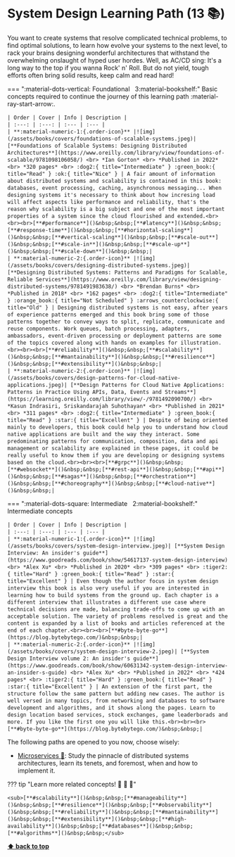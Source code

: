 

[//]: # (Auto generated file from templates)

#  System Design Learning Path (13 :books:)

You want to create systems that resolve complicated technical problems, to find optimal solutions, to learn how evolve your systems to the next level, to rack your brains designing wonderful architectures that withstand the overwhelming onslaught of hyped user hordes. Well, as AC/CD sing: It's a long way to the top if you wanna Rock' n' Roll. But do not yield, tough efforts often bring solid results, keep calm and read hard!

=== ":material-dots-vertical: Foundational &nbsp; 3:material-bookshelf:"
    Basic concepts required to continue the journey of this learning path :material-ray-start-arrow:.

    | Order | Cover | Info | Description |
    | :---: | :---: | :--- | :--- |
    | **:material-numeric-1:{.order-icon}** |![img](/assets/books/covers/foundations-of-scalable-systems.jpeg)| [**Foundations of Scalable Systems: Designing Distributed Architectures**](https://www.oreilly.com/library/view/foundations-of-scalable/9781098106058/) <br> *Ian Gorton* <br> *Published in 2022* <br> *320 pages* <br> :dog2:{ title="Intermediate" } :green_book:{ title="Read" } :ok:{ title="Nice" } | A fair amount of information about distributed systems and scalability is contained in this book: databases, event processing, caching, asynchronous messaging... When designing systems it's necessary to think about how incresing load will affect aspects like performance and reliability, that's the reason why scalability is a big subject and one of the most important properties of a system since the cloud flourished and extended.<br><br><br>[**#performance**]()&nbsp;&nbsp;[**#latency**]()&nbsp;&nbsp;[**#response-time**]()&nbsp;&nbsp;[**#horizontal-scaling**]()&nbsp;&nbsp;[**#vertical-scaling**]()&nbsp;&nbsp;[**#scale-out**]()&nbsp;&nbsp;[**#scale-in**]()&nbsp;&nbsp;[**#scale-up**]()&nbsp;&nbsp;[**#scale-down**]()&nbsp;&nbsp;|
    | **:material-numeric-2:{.order-icon}** |![img](/assets/books/covers/designing-distributed-systems.jpeg)| [**Designing Distributed Systems: Patterns and Paradigms for Scalable, Reliable Services**](https://www.oreilly.com/library/view/designing-distributed-systems/9781491983638/) <br> *Brendan Burns* <br> *Published in 2018* <br> *162 pages* <br> :dog2:{ title="Intermediate" } :orange_book:{ title="Not Scheduled" } :arrows_counterclockwise:{ title="Old" } | Designing distributed systems is not easy, after years of experience patterns emerged and this book bring some of those patterns together to convey ways to split, replicate, communicate and reuse components. Work queues, batch processing, adapters, ambassadors, event-driven processing or deployment patterns are some of the topics covered along with hands on examples for illustration. <br><br><br>[**#reliability**]()&nbsp;&nbsp;[**#scalability**]()&nbsp;&nbsp;[**#mantainability**]()&nbsp;&nbsp;[**#resilience**]()&nbsp;&nbsp;[**#extensibility**]()&nbsp;&nbsp;|
    | **:material-numeric-2:{.order-icon}** |![img](/assets/books/covers/design-patterns-for-cloud-native-applications.jpeg)| [**Design Patterns for Cloud Native Applications: Patterns in Practice Using APIs, Data, Events and Streams**](https://learning.oreilly.com/library/view/-/9781492090700/) <br> *Kasun Indrasiri, Sriskandarajah Suhothayan* <br> *Published in 2021* <br> *311 pages* <br> :dog2:{ title="Intermediate" } :green_book:{ title="Read" } :star:{ title="Excellent" } | Despite of being oriented mainly to developers, this book could help you to understand how cloud native applications are built and the way they interact. Some predominating patterns for communication, composition, data and api management or scalability are explained in these pages, it could be really useful to know them if you are developing or designing systems based on the cloud.<br><br><br>[**#grpc**]()&nbsp;&nbsp;[**#websocket**]()&nbsp;&nbsp;[**#rest-api**]()&nbsp;&nbsp;[**#api**]()&nbsp;&nbsp;[**#sagas**]()&nbsp;&nbsp;[**#orchestration**]()&nbsp;&nbsp;[**#choreography**]()&nbsp;&nbsp;[**#cloud-native**]()&nbsp;&nbsp;|

=== ":material-dots-square: Intermediate &nbsp; 2:material-bookshelf:"
    Intermediate concepts

    | Order | Cover | Info | Description |
    | :---: | :---: | :--- | :--- |
    | **:material-numeric-1:{.order-icon}** |![img](/assets/books/covers/system-design-interview.jpeg)| [**System Design Interview: An insider's guide**](https://www.goodreads.com/book/show/54617137-system-design-interview) <br> *Alex Xu* <br> *Published in 2020* <br> *309 pages* <br> :tiger2:{ title="Hard" } :green_book:{ title="Read" } :star:{ title="Excellent" } | Even though the author focus in system design interview this book is also very useful if you are interested in learning how to build systems from the ground up. Each chapter is a different interview that illustrates a different use case where technical decisions are made, balancing trade-offs to come up with an acceptable solution. The variety of problems resolved is great and the content is expanded by a list of books and articles referenced at the end of each chapter.<br><br><br>[**#byte-byte-go**](https://blog.bytebytego.com/)&nbsp;&nbsp;|
    | **:material-numeric-2:{.order-icon}** |![img](/assets/books/covers/system-design-interview-2.jpeg)| [**System Design Interview volume 2: An insider's guide**](https://www.goodreads.com/book/show/60631342-system-design-interview-an-insider-s-guide) <br> *Alex Xu* <br> *Published in 2022* <br> *424 pages* <br> :tiger2:{ title="Hard" } :green_book:{ title="Read" } :star:{ title="Excellent" } | An extension of the first part, the structure follow the same pattern but adding new cases. The author is well versed in many topics, from networking and databases to software development and algorithms, and it shows along the pages. Learn to design location based services, stock exchanges, game leaderborads and more. If you like the first one you will like this.<br><br><br>[**#byte-byte-go**](https://blog.bytebytego.com/)&nbsp;&nbsp;|




The following paths are opened to you now, choose wisely:

- [Microservices :construction:](/learning-paths/microservices): Study the pinnacle of distributed systems architectures, learn its tenets, and foremost, when and how to implement it.


??? tip "Learn more related concepts! :round_pushpin: :beginner: :gem:"

    <sub>[**#scalability**]()&nbsp;&nbsp;[**#manageability**]()&nbsp;&nbsp;[**#resilience**]()&nbsp;&nbsp;[**#observability**]()&nbsp;&nbsp;[**#reliability**]()&nbsp;&nbsp;[**#mantainability**]()&nbsp;&nbsp;[**#extensibility**]()&nbsp;&nbsp;[**#high-availability**]()&nbsp;&nbsp;[**#databases**]()&nbsp;&nbsp;[**#algorithms**]()&nbsp;&nbsp;</sub>

[**⬆ back to top**](#system-design-learning-path-13)

